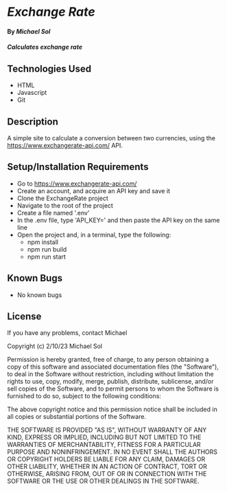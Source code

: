 # _Exchange Rate_

#### By _**Michael Sol**_

#### _Calculates exchange rate_

## Technologies Used

* HTML
* Javascript
* Git

## Description

A simple site to calculate a conversion between two currencies, using the https://www.exchangerate-api.com/ API. 

## Setup/Installation Requirements

*  Go to https://www.exchangerate-api.com/
*  Create an account, and acquire an API key and save it
*  Clone the ExchangeRate project
*  Navigate to the root of the project
*  Create a file named '.env' 
*  In the .env file, type 'API_KEY=' and then paste the API key on the same line
*  Open the project and, in a terminal, type the following:
    - npm install
    - npm run build
    - npm run start

## Known Bugs

* No known bugs

## License

If you have any problems, contact Michael 

Copyright (c) 2/10/23 Michael Sol

Permission is hereby granted, free of charge, to any person obtaining a copy
of this software and associated documentation files (the "Software"), to deal
in the Software without restriction, including without limitation the rights
to use, copy, modify, merge, publish, distribute, sublicense, and/or sell
copies of the Software, and to permit persons to whom the Software is
furnished to do so, subject to the following conditions:

The above copyright notice and this permission notice shall be included in all
copies or substantial portions of the Software.

THE SOFTWARE IS PROVIDED "AS IS", WITHOUT WARRANTY OF ANY KIND, EXPRESS OR
IMPLIED, INCLUDING BUT NOT LIMITED TO THE WARRANTIES OF MERCHANTABILITY,
FITNESS FOR A PARTICULAR PURPOSE AND NONINFRINGEMENT. IN NO EVENT SHALL THE
AUTHORS OR COPYRIGHT HOLDERS BE LIABLE FOR ANY CLAIM, DAMAGES OR OTHER
LIABILITY, WHETHER IN AN ACTION OF CONTRACT, TORT OR OTHERWISE, ARISING FROM,
OUT OF OR IN CONNECTION WITH THE SOFTWARE OR THE USE OR OTHER DEALINGS IN THE
SOFTWARE.